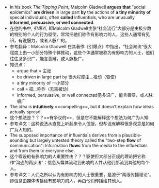 - In his book _The Tipping Point_, Malcolm Gladwell **argues that** "social epidemics" **are driven** in large part **by** the actions of **a tiny minority of** special individuals, often **called** influentials, who are unusually **informed, persuasive, or well connected**.
- 在他的书中, _引爆点_, 即Malcolm Gladwell主张“社会流行”大部分是由极少数的特别的个人的行为驱使，常常把他们称作有影响力的人，这些人通常有见识，有说服力，或者人脉广的。
- 参考翻译：Malcolm Gladwell 在其著作《引爆点》中指出，“社会潮流”很大程度上由一小部分特殊个体推动，这些个体通常被称为有影响力的人士，他们往往见多识广，能言善辩，或人脉极广。
- 知识点：
	- argue that = 主张
	- be driven in large part by 很大程度由...推动（驱使）
	- a tiny minority of 一小部分
	- call = 把...称作（无需被动）
	- informed, persuasive, or well connected见多识广，能言善辩，或人脉极广
- The idea is **intuitively** ==compelling==, but it doesn't explain how ideas actually spread.
- 这个想法是？？？==有争议的==，但是它不能解释这个想法为何广为人知
- 参考译文：这种说法从直觉上听起来令人信服，但却没有解释很多观念是如何广为人知的。
- The supposed importance of influentials derives from a plausible-sounding but largely untested theory called the "two-step **flow** of communication": Information **flows** from the media to the influentials and from them to everyone else.
- 这个假设的有影响力的人重要性由？？？驱使但大部分正规的理论把它称作“沟通的两步法”：信息从媒体流动到影响的人并从他们那流到其他的每个人。
- 参考译文：人们之所以认为有影响力的人士很重要，是源于“两级传播理论”。即信息由媒体传播给有影响力的人，再由他们传播给其他人。
